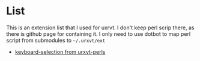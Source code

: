 # List

This is an extension list that I used for uxrvt. I don't keep perl scrip there, as there is github page for containing it. I only need to use dotbot to map perl script from submodules to `~/.urxvt/ext`

* [keyboard-selection from urxvt-perls](https://github.com/muennich/urxvt-perls.git)
